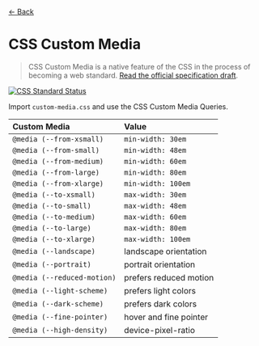 [← Back](../README.md)

# CSS Custom Media

> CSS Custom Media is a native feature of the CSS in the process of becoming a web standard. [Read the official specification draft][custom-mq-specification].

[![CSS Standard Status][cssdb-badge]][cssdb]

Import `custom-media.css` and use the CSS Custom Media Queries.

| Custom Media                | Value                  |
| :-------------------------- | :--------------------- |
| `@media (--from-xsmall)`    | `min-width: 30em`      |
| `@media (--from-small)`     | `min-width: 48em`      |
| `@media (--from-medium)`    | `min-width: 60em`      |
| `@media (--from-large)`     | `min-width: 80em`      |
| `@media (--from-xlarge)`    | `min-width: 100em`     |
| `@media (--to-xsmall)`      | `max-width: 30em`      |
| `@media (--to-small)`       | `max-width: 48em`      |
| `@media (--to-medium)`      | `max-width: 60em`      |
| `@media (--to-large)`       | `max-width: 80em`      |
| `@media (--to-xlarge)`      | `max-width: 100em`     |
| `@media (--landscape)`      | landscape orientation  |
| `@media (--portrait)`       | portrait orientation   |
| `@media (--reduced-motion)` | prefers reduced motion |
| `@media (--light-scheme)`   | prefers light colors   |
| `@media (--dark-scheme)`    | prefers dark colors    |
| `@media (--fine-pointer)`   | hover and fine pointer |
| `@media (--high-density)`   | device-pixel-ratio     |

<!---
  B A D G E S
-->

[cssdb-badge]: https://cssdb.org/badge/custom-media-queries.svg

<!---
  L I N K S
-->

[cssdb]: https://cssdb.org/#custom-media-queries
[custom-mq-specification]: http://drafts.csswg.org/mediaqueries-5/#custom-mq
